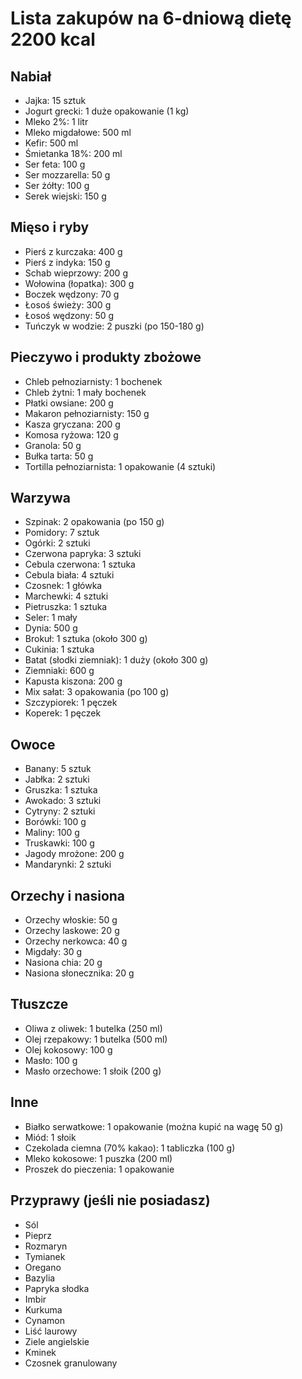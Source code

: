 # Lista zakupów na 6-dniową dietę 2200 kcal

## Nabiał
- Jajka: 15 sztuk
- Jogurt grecki: 1 duże opakowanie (1 kg)
- Mleko 2%: 1 litr
- Mleko migdałowe: 500 ml
- Kefir: 500 ml
- Śmietanka 18%: 200 ml
- Ser feta: 100 g
- Ser mozzarella: 50 g
- Ser żółty: 100 g
- Serek wiejski: 150 g

## Mięso i ryby
- Pierś z kurczaka: 400 g
- Pierś z indyka: 150 g
- Schab wieprzowy: 200 g
- Wołowina (łopatka): 300 g
- Boczek wędzony: 70 g
- Łosoś świeży: 300 g
- Łosoś wędzony: 50 g
- Tuńczyk w wodzie: 2 puszki (po 150-180 g)

## Pieczywo i produkty zbożowe
- Chleb pełnoziarnisty: 1 bochenek
- Chleb żytni: 1 mały bochenek
- Płatki owsiane: 200 g
- Makaron pełnoziarnisty: 150 g
- Kasza gryczana: 200 g
- Komosa ryżowa: 120 g
- Granola: 50 g
- Bułka tarta: 50 g
- Tortilla pełnoziarnista: 1 opakowanie (4 sztuki)

## Warzywa
- Szpinak: 2 opakowania (po 150 g)
- Pomidory: 7 sztuk
- Ogórki: 2 sztuki
- Czerwona papryka: 3 sztuki
- Cebula czerwona: 1 sztuka
- Cebula biała: 4 sztuki
- Czosnek: 1 główka
- Marchewki: 4 sztuki
- Pietruszka: 1 sztuka
- Seler: 1 mały
- Dynia: 500 g
- Brokuł: 1 sztuka (około 300 g)
- Cukinia: 1 sztuka
- Batat (słodki ziemniak): 1 duży (około 300 g)
- Ziemniaki: 600 g
- Kapusta kiszona: 200 g
- Mix sałat: 3 opakowania (po 100 g)
- Szczypiorek: 1 pęczek
- Koperek: 1 pęczek

## Owoce
- Banany: 5 sztuk
- Jabłka: 2 sztuki
- Gruszka: 1 sztuka
- Awokado: 3 sztuki
- Cytryny: 2 sztuki
- Borówki: 100 g
- Maliny: 100 g
- Truskawki: 100 g
- Jagody mrożone: 200 g
- Mandarynki: 2 sztuki

## Orzechy i nasiona
- Orzechy włoskie: 50 g
- Orzechy laskowe: 20 g
- Orzechy nerkowca: 40 g
- Migdały: 30 g
- Nasiona chia: 20 g
- Nasiona słonecznika: 20 g

## Tłuszcze
- Oliwa z oliwek: 1 butelka (250 ml)
- Olej rzepakowy: 1 butelka (500 ml)
- Olej kokosowy: 100 g
- Masło: 100 g
- Masło orzechowe: 1 słoik (200 g)

## Inne
- Białko serwatkowe: 1 opakowanie (można kupić na wagę 50 g)
- Miód: 1 słoik
- Czekolada ciemna (70% kakao): 1 tabliczka (100 g)
- Mleko kokosowe: 1 puszka (200 ml)
- Proszek do pieczenia: 1 opakowanie

## Przyprawy (jeśli nie posiadasz)
- Sól
- Pieprz
- Rozmaryn
- Tymianek
- Oregano
- Bazylia
- Papryka słodka
- Imbir
- Kurkuma
- Cynamon
- Liść laurowy
- Ziele angielskie
- Kminek
- Czosnek granulowany
